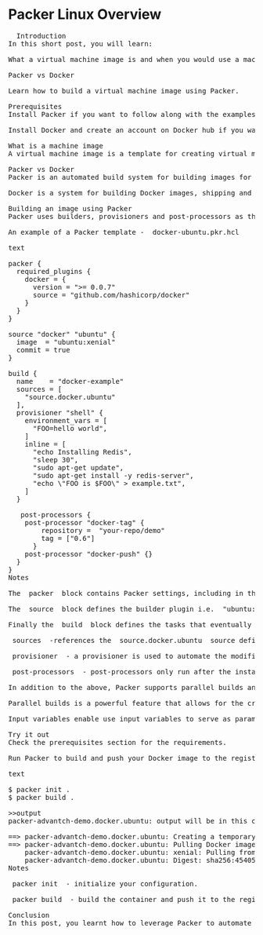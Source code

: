 # Packer Linux Overview
<pre>
  Introduction
In this short post, you will learn:

What a virtual machine image is and when you would use a machine image

Packer vs Docker

Learn how to build a virtual machine image using Packer.

Prerequisites
Install Packer if you want to follow along with the examples. You can see instructions on how to do that here .

Install Docker and create an account on Docker hub if you want to push the final built image to your Docker registry repository.

What is a machine image
A virtual machine image is a template for creating virtual machine instances. This is useful when you want to automate the building of identical machine images that will run across multiple platforms.

Packer vs Docker
Packer is an automated build system for building images for containers and virtual machines. An image created using Packer can be used to run instances on multiple platforms including DigitalOcean Docker and Amazon EC2. Packer uses system configuration tools called "Provisioners" which gives more flexibility to customise the image.

Docker is a system for building Docker images, shipping and run Docker containers. Docker images are built in layers that can be cached. Layer caching makes for faster builds. Packer does not have this feature.

Building an image using Packer
Packer uses builders, provisioners and post-processors as the main configuration attributes or blocks which are defined in a Packer template. Let's go through a practical example to explain the concepts.

An example of a Packer template -  docker-ubuntu.pkr.hcl 

text

packer {
  required_plugins {
    docker = {
      version = ">= 0.0.7"
      source = "github.com/hashicorp/docker"
    }
  }
}

source "docker" "ubuntu" {
  image  = "ubuntu:xenial"
  commit = true
}

build {
  name    = "docker-example"
  sources = [
    "source.docker.ubuntu"
  ],
  provisioner "shell" {
    environment_vars = [
      "FOO=hello world",
    ]
    inline = [
      "echo Installing Redis",
      "sleep 30",
      "sudo apt-get update",
      "sudo apt-get install -y redis-server",
      "echo \"FOO is $FOO\" > example.txt",
    ]
  }

   post-processors {
    post-processor "docker-tag" {
        repository =  "your-repo/demo"
        tag = ["0.6"]
      }
    post-processor "docker-push" {}
  }
}
Notes

The  packer  block contains Packer settings, including in this case the required plugin for this image.

The  source  block defines the builder plugin i.e.  "ubuntu:zenial"  which will be invoked by the build block. You will notice that this block includes two labels, the builder type docker and builder name ubuntu.

Finally the  build  block defines the tasks that eventually produces an image. The build block

 sources  -references the  source.docker.ubuntu  source defined earlier within the sources block. During build time, Packer will pull the ubuntu:xenial image from the docker registry.

 provisioner  - a provisioner is used to automate the modification of the image . Provisioners are run against an instance of the image. In this case, a Docker container (an instance) will be started and the provisioner will install the redis-server and create a file called example.txt.

 post-processors  - post-processors only run after the instance has been saved as an image. In this example, the post-processors will be run sequentially to tag the image and push it to a repository. Post-processors are varied in their function and can for example be used to compress an artefact or push it to the cloud.

In addition to the above, Packer supports parallel builds and the use of variables.

Parallel builds is a powerful feature that allows for the creation multiple images in parallel.

Input variables enable use input variables to serve as parameters for a Packer build.

Try it out
Check the prerequisites section for the requirements.

Run Packer to build and push your Docker image to the registry.

text

$ packer init .
$ packer build .

>>output
packer-advantch-demo.docker.ubuntu: output will be in this color.

==> packer-advantch-demo.docker.ubuntu: Creating a temporary directory for sharing data...
==> packer-advantch-demo.docker.ubuntu: Pulling Docker image: ubuntu:xenial
    packer-advantch-demo.docker.ubuntu: xenial: Pulling from library/ubuntu
    packer-advantch-demo.docker.ubuntu: Digest: sha256:454054f5bbd571b088db25b662099c6c7b3f0cb78536a2077d54adc48f00cd68
Notes

 packer init  - initialize your configuration.

 packer build  - build the container and push it to the registry

Conclusion
In this post, you learnt how to leverage Packer to automate the building of machine & container images across multiple environments.
</pre>
